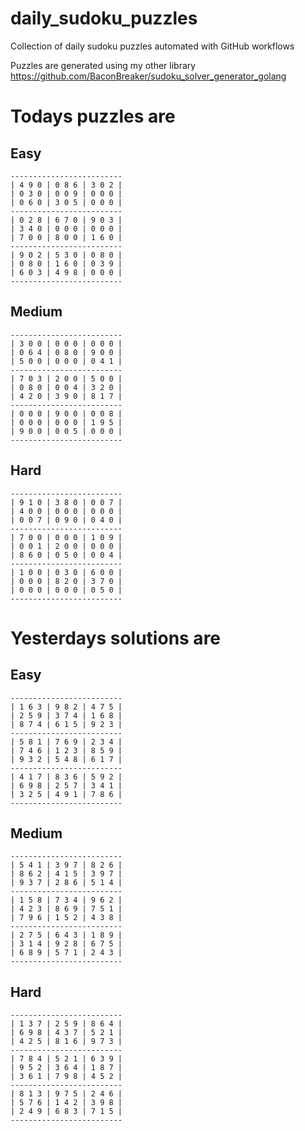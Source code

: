
# daily_sudoku_puzzles 

Collection of daily sudoku puzzles automated with GitHub workflows 

Puzzles are generated using my other library https://github.com/BaconBreaker/sudoku_solver_generator_golang 
 

# Todays puzzles are 

## Easy 

```
-------------------------
| 4 9 0 | 0 8 6 | 3 0 2 | 
| 0 3 0 | 0 0 9 | 0 0 0 | 
| 0 6 0 | 3 0 5 | 0 0 0 | 
-------------------------
| 0 2 8 | 6 7 0 | 9 0 3 | 
| 3 4 0 | 0 0 0 | 0 0 0 | 
| 7 0 0 | 8 0 0 | 1 6 0 | 
-------------------------
| 9 0 2 | 5 3 0 | 0 8 0 | 
| 0 8 0 | 1 6 0 | 0 3 9 | 
| 6 0 3 | 4 9 8 | 0 0 0 | 
-------------------------
```
## Medium 

```
-------------------------
| 3 0 0 | 0 0 0 | 0 0 0 | 
| 0 6 4 | 0 8 0 | 9 0 0 | 
| 5 0 0 | 0 0 0 | 0 4 1 | 
-------------------------
| 7 0 3 | 2 0 0 | 5 0 0 | 
| 0 8 0 | 0 0 4 | 3 2 0 | 
| 4 2 0 | 3 9 0 | 8 1 7 | 
-------------------------
| 0 0 0 | 9 0 0 | 0 0 8 | 
| 0 0 0 | 0 0 0 | 1 9 5 | 
| 9 0 0 | 0 0 5 | 0 0 0 | 
-------------------------
```
## Hard 

```
-------------------------
| 9 1 0 | 3 8 0 | 0 0 7 | 
| 4 0 0 | 0 0 0 | 0 0 0 | 
| 0 0 7 | 0 9 0 | 0 4 0 | 
-------------------------
| 7 0 0 | 0 0 0 | 1 0 9 | 
| 0 0 1 | 2 0 0 | 0 0 0 | 
| 8 6 0 | 0 5 0 | 0 0 4 | 
-------------------------
| 1 0 0 | 0 3 0 | 6 0 0 | 
| 0 0 0 | 8 2 0 | 3 7 0 | 
| 0 0 0 | 0 0 0 | 0 5 0 | 
-------------------------
```
# Yesterdays solutions are 

## Easy 

```
-------------------------
| 1 6 3 | 9 8 2 | 4 7 5 | 
| 2 5 9 | 3 7 4 | 1 6 8 | 
| 8 7 4 | 6 1 5 | 9 2 3 | 
-------------------------
| 5 8 1 | 7 6 9 | 2 3 4 | 
| 7 4 6 | 1 2 3 | 8 5 9 | 
| 9 3 2 | 5 4 8 | 6 1 7 | 
-------------------------
| 4 1 7 | 8 3 6 | 5 9 2 | 
| 6 9 8 | 2 5 7 | 3 4 1 | 
| 3 2 5 | 4 9 1 | 7 8 6 | 
-------------------------
```
## Medium 

```
-------------------------
| 5 4 1 | 3 9 7 | 8 2 6 | 
| 8 6 2 | 4 1 5 | 3 9 7 | 
| 9 3 7 | 2 8 6 | 5 1 4 | 
-------------------------
| 1 5 8 | 7 3 4 | 9 6 2 | 
| 4 2 3 | 8 6 9 | 7 5 1 | 
| 7 9 6 | 1 5 2 | 4 3 8 | 
-------------------------
| 2 7 5 | 6 4 3 | 1 8 9 | 
| 3 1 4 | 9 2 8 | 6 7 5 | 
| 6 8 9 | 5 7 1 | 2 4 3 | 
-------------------------
```
## Hard 

```
-------------------------
| 1 3 7 | 2 5 9 | 8 6 4 | 
| 6 9 8 | 4 3 7 | 5 2 1 | 
| 4 2 5 | 8 1 6 | 9 7 3 | 
-------------------------
| 7 8 4 | 5 2 1 | 6 3 9 | 
| 9 5 2 | 3 6 4 | 1 8 7 | 
| 3 6 1 | 7 9 8 | 4 5 2 | 
-------------------------
| 8 1 3 | 9 7 5 | 2 4 6 | 
| 5 7 6 | 1 4 2 | 3 9 8 | 
| 2 4 9 | 6 8 3 | 7 1 5 | 
-------------------------
```
